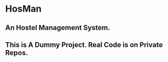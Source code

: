 # HosMan
## An Hostel Management System.

## This is A Dummy Project. Real Code is on Private Repos.
